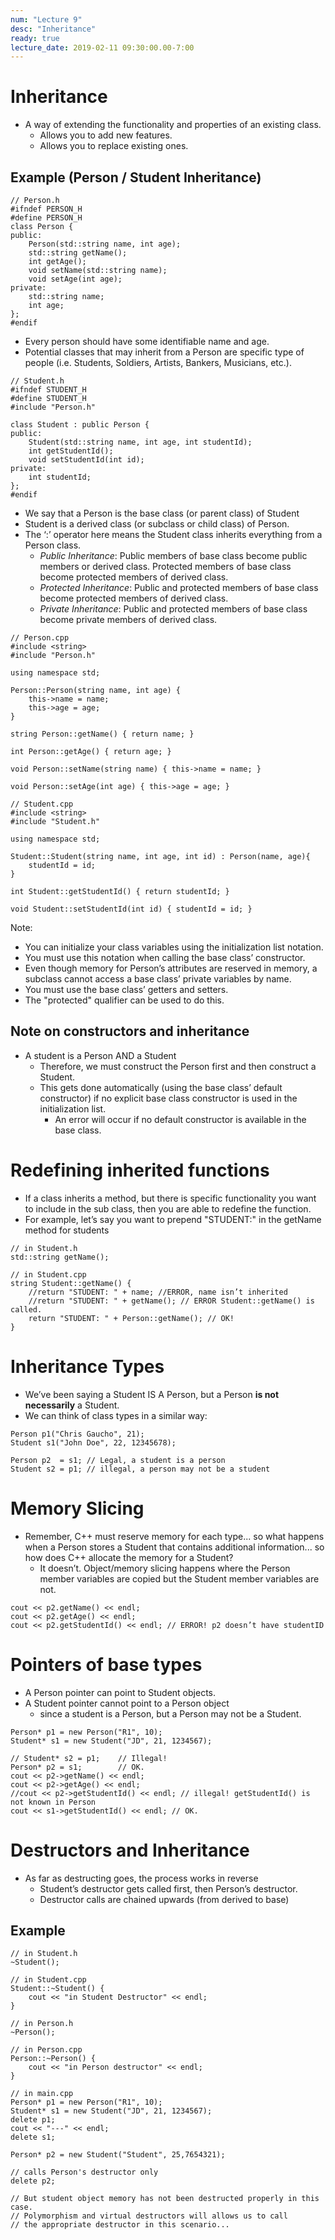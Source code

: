 ```yaml
---
num: "Lecture 9"
desc: "Inheritance"
ready: true
lecture_date: 2019-02-11 09:30:00.00-7:00
---
```


# Inheritance
* A way of extending the functionality and properties of an existing class.
	* Allows you to add new features.
	* Allows you to replace existing ones.

## Example (Person / Student Inheritance)
```
// Person.h
#ifndef PERSON_H
#define PERSON_H
class Person {
public:
	Person(std::string name, int age);
	std::string getName();
	int getAge();
	void setName(std::string name);
	void setAge(int age);
private:
	std::string name;
	int age;
};
#endif
```

* Every person should have some identifiable name and age.
* Potential classes that may inherit from a Person are specific type of people (i.e. Students, Soldiers, Artists, Bankers, Musicians, etc.).

```
// Student.h
#ifndef STUDENT_H
#define STUDENT_H
#include "Person.h"

class Student : public Person {
public:
	Student(std::string name, int age, int studentId);
	int getStudentId();
	void setStudentId(int id);
private:
	int studentId;
};
#endif
```

* We say that a Person is the base class (or parent class) of Student
* Student is a derived class (or subclass or child class) of Person.
* The ‘:’ operator here means the Student class inherits everything from a Person class.
	* <i>Public Inheritance</i>: Public members of base class become public members or derived class. Protected members of base class become protected members of derived class.
	* <i>Protected Inheritance</i>: Public and protected members of base class become protected members of derived class.
	* <i>Private Inheritance</i>: Public and protected members of base class become private members of derived class.

```
// Person.cpp
#include <string>
#include "Person.h"

using namespace std;

Person::Person(string name, int age) {
	this->name = name;
	this->age = age;
}

string Person::getName() { return name; }

int Person::getAge() { return age; }

void Person::setName(string name) { this->name = name; }

void Person::setAge(int age) { this->age = age; }
```
```
// Student.cpp
#include <string>
#include "Student.h"

using namespace std;

Student::Student(string name, int age, int id) : Person(name, age){
	studentId = id;
}

int Student::getStudentId() { return studentId; }

void Student::setStudentId(int id) { studentId = id; }
```

Note:
* You can initialize your class variables using the initialization list notation.
* You must use this notation when calling the base class’ constructor.
* Even though memory for Person’s attributes are reserved in memory, a subclass cannot access a base class’ private variables by name.
* You must use the base class’ getters and setters.
* The "protected" qualifier can be used to do this.

## Note on constructors and inheritance
* A student is a Person AND a Student
	* Therefore, we must construct the Person first and then construct a Student.
	* This gets done automatically (using the base class’ default constructor) if no explicit base class constructor is used in the initialization list.
		* An error will occur if no default constructor is available in the base class.

# Redefining inherited functions
* If a class inherits a method, but there is specific functionality you want to include in the sub class, then you are able to redefine the function.
* For example, let’s say you want to prepend "STUDENT:" in the getName method for students

```
// in Student.h
std::string getName();

// in Student.cpp
string Student::getName() {
    //return "STUDENT: " + name; //ERROR, name isn’t inherited
    //return "STUDENT: " + getName(); // ERROR Student::getName() is called.
    return "STUDENT: " + Person::getName(); // OK!
} 
```

# Inheritance Types
* We’ve been saying a Student IS A Person, but a Person <b>is not necessarily</b> a Student.
* We can think of class types in a similar way:

```
Person p1("Chris Gaucho", 21);
Student s1("John Doe", 22, 12345678);

Person p2  = s1; // Legal, a student is a person
Student s2 = p1; // illegal, a person may not be a student
```

# Memory Slicing
* Remember, C++ must reserve memory for each type... so what happens when a Person stores a Student that contains additional information... so how does C++ allocate the memory for a Student?
	* It doesn’t. Object/memory slicing happens where the Person member variables are copied but the Student member variables are not.

```
cout << p2.getName() << endl;
cout << p2.getAge() << endl;
cout << p2.getStudentId() << endl; // ERROR! p2 doesn’t have studentID
```

# Pointers of base types
* A Person pointer can point to Student objects.
* A Student pointer cannot point to a Person object
	* since a student is a Person, but a Person may not be a Student.

```
Person* p1 = new Person("R1", 10);
Student* s1 = new Student("JD", 21, 1234567);

// Student* s2 = p1;    // Illegal!
Person* p2 = s1;        // OK.
cout << p2->getName() << endl;
cout << p2->getAge() << endl;
//cout << p2->getStudentId() << endl; // illegal! getStudentId() is not known in Person
cout << s1->getStudentId() << endl; // OK.
```

# Destructors and Inheritance
* As far as destructing goes, the process works in reverse
	* Student’s destructor gets called first, then Person’s destructor.
	* Destructor calls are chained upwards (from derived to base)

## Example
```
// in Student.h
~Student();
```
```
// in Student.cpp
Student::~Student() {
	cout << "in Student Destructor" << endl;
}
```
```
// in Person.h
~Person();
```
```
// in Person.cpp
Person::~Person() {
	cout << "in Person destructor" << endl;
}
```
```
// in main.cpp
Person* p1 = new Person("R1", 10);
Student* s1 = new Student("JD", 21, 1234567);
delete p1;
cout << "---" << endl;
delete s1;

Person* p2 = new Student("Student", 25,7654321);

// calls Person's destructor only
delete p2;

// But student object memory has not been destructed properly in this case.
// Polymorphism and virtual destructors will allows us to call
// the appropriate destructor in this scenario...
```

